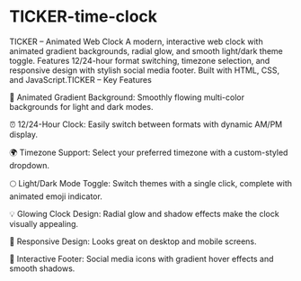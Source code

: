 # TICKER-time-clock
TICKER – Animated Web Clock A modern, interactive web clock with animated gradient backgrounds, radial glow, and smooth light/dark theme toggle. Features 12/24-hour format switching, timezone selection, and responsive design with stylish social media footer. Built with HTML, CSS, and JavaScript.TICKER – Key Features

🌈 Animated Gradient Background: Smoothly flowing multi-color backgrounds for light and dark modes.

⏰ 12/24-Hour Clock: Easily switch between formats with dynamic AM/PM display.

🌍 Timezone Support: Select your preferred timezone with a custom-styled dropdown.

🌕 Light/Dark Mode Toggle: Switch themes with a single click, complete with animated emoji indicator.

💡 Glowing Clock Design: Radial glow and shadow effects make the clock visually appealing.

📱 Responsive Design: Looks great on desktop and mobile screens.

🔗 Interactive Footer: Social media icons with gradient hover effects and smooth shadows.
